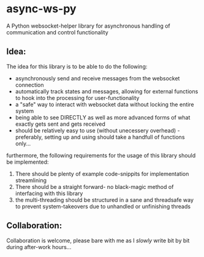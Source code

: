 # async-ws-py
A Python websocket-helper library for asynchronous handling of communication and control functionality

## Idea:
The idea for this library is to be able to do the following:
- asynchronously send and receive messages from the websocket connection
- automatically track states and messages, allowing for external functions to hook into the processing for user-functionality
- a "safe" way to interact with websocket data without locking the entire system
- being able to see DIRECTLY as well as more advanced forms of what exactly gets sent and gets received
- should be relatively easy to use (without unecessery overhead) - preferably, setting up and using should take a handfull of functions only...

furthermore, the following requirements for the usage of this library should be implemented:
1. There should be plenty of example code-snippits for implementation streamlining
2. There should be a straight forward- no black-magic method of interfacing with this library
3. the multi-threading should be structured in a sane and threadsafe way to prevent system-takeovers due to unhandled or unfinishing threads

## Collaboration:
Collaboration is welcome, please bare with me as I *slowly* write bit by bit during after-work hours...

